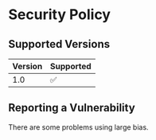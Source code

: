 # Security Policy

## Supported Versions

| Version | Supported          |
| ------- | ------------------ |
| 1.0   | :white_check_mark: |
## Reporting a Vulnerability
There are some problems using large bias.
